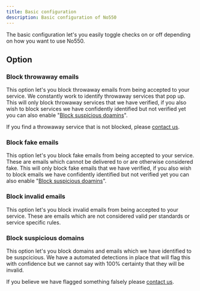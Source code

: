```yaml
---
title: Basic configuration
description: Basic configuration of No550
---
```


The basic configuration let's you easily toggle checks on or off depending on how you want to use No550.

## Option

### Block throwaway emails

This option let's you block throwaway emails from being accepted to your service. We constantly work to identify throwaway services that pop up. This will only block throwaway services that we have verified, if you also wish to block services we have confidently identified but not verified yet you can also enable "[Block suspicious doamins](#block-suspicious-domains)".

If you find a throwaway service that is not blocked, please [contact us](https://no550.com/contact).

### Block fake emails

This option let's you block fake emails from being accepted to your service. These are emails which cannot be delivered to or are otherwise considered fake. This will only block fake emails that we have verified, if you also wish to block emails we have confidently identified but not verified yet you can also enable "[Block suspicious doamins](#block-suspicious-domains)".

### Block invalid emails

This option let's you block invalid emails from being accepted to your service. These are emails which are not considered valid per standards or service specific rules.

### Block suspicious domains

This option let's you block domains and emails which we have identified to be suspcicious. We have a automated detections in place that will flag this with confidence but we cannot say with 100% certainty that they will be invalid.

If you believe we have flagged something falsely please [contact us](https://no550.com/contact).

